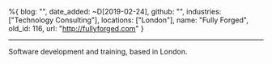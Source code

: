%{
  blog: "",
  date_added: ~D[2019-02-24],
  github: "",
  industries: ["Technology Consulting"],
  locations: ["London"],
  name: "Fully Forged",
  old_id: 116,
  url: "http://fullyforged.com"
}

---

Software development and training, based in London.
